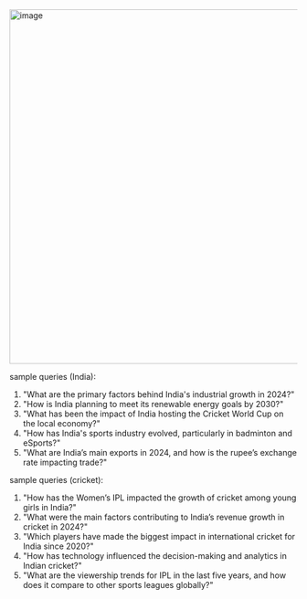 

<img width="621" alt="image" src="https://github.com/user-attachments/assets/91a7542c-5b0d-4b13-ad3a-a971f2e51783">




sample queries (India): 

1. "What are the primary factors behind India's industrial growth in 2024?"
2. "How is India planning to meet its renewable energy goals by 2030?"
3. "What has been the impact of India hosting the Cricket World Cup on the local economy?"
4. "How has India's sports industry evolved, particularly in badminton and eSports?"
5. "What are India’s main exports in 2024, and how is the rupee’s exchange rate impacting trade?"

sample queries (cricket):

1. "How has the Women’s IPL impacted the growth of cricket among young girls in India?"
2. "What were the main factors contributing to India’s revenue growth in cricket in 2024?"
3. "Which players have made the biggest impact in international cricket for India since 2020?"
4. "How has technology influenced the decision-making and analytics in Indian cricket?"
5. "What are the viewership trends for IPL in the last five years, and how does it compare to other sports leagues globally?"






